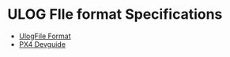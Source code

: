 # ULOG FIle format Specifications

* [UlogFile Format](https://docs.px4.io/main/en/dev_log/ulog_file_format.html)
* [PX4 Devguide](https://github.com/PX4/PX4-Devguide/blob/master/en/log/ulog_file_format.md)